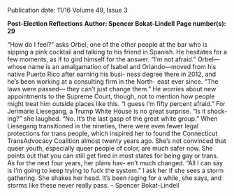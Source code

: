 Publication date: 11/16
Volume 49, Issue 3

**Post-Election Reflections**
**Author: Spencer Bokat-Lindell**
**Page number(s): 29**

“How do I feel?” asks Orbel, one of the 
other people at the bar who is sipping a 
pink cocktail and talking to his friend in 
Spanish. He hesitates for a few moments, 
as if to gird himself for the answer. “I’m 
not afraid.” 
Orbel—whose name is an amalgamation 
of Isabel and Orlando—moved from his 
native Puerto Rico after earning his busi-
ness degree there in 2012, and he’s been 
working at a consulting firm in the North-
east ever since. “The laws were passed—
they can’t just change them.” He worries 
about new appointments to the Supreme 
Court, though, not to mention how people 
might treat him outside places like this. “I 
guess I’m fifty percent afraid.”
For Jerimarie Liesegang, a Trump White 
House is no great surprise. “Is it shock-
ing?” she laughed. “No. It’s the last 
gasp of the great white group.” When 
Liesegang transitioned in the nineties, 
there were even fewer legal protections 
for trans people, which inspired her to 
found the Connecticut TransAdvocacy 
Coalition almost twenty years ago. She’s 
not convinced that queer youth, especially 
queer people of color, are much safer now. 
She points out that you can still get fired in 
most states for being gay or trans. 
As for the next four years, her plans hav-
en’t much changed. “All I can say is I’m 
going to keep trying to fuck the system.” 
I ask her if she sees a storm gathering. 
She shakes her head. It’s been raging for 
a while, she says, and storms like these 
never really pass. 
– Spencer Bokat-Lindell